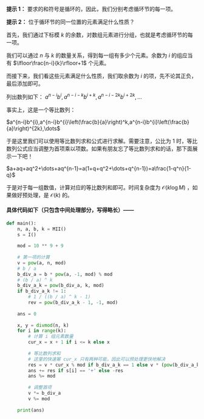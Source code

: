 **提示 1：** 要求的和符号是循环的，因此，我们分别考虑循环节的每一项。

**提示 2：** 位于循环节的同一位置的元素满足什么性质？

首先，我们通过下标模 $k$ 的余数，对数组元素进行分组，也就是考虑循环节的每一项。

我们可以通过 $n$ 与 $k$ 的数量关系，得到每一组有多少个元素。余数为 $i$ 的组应当有 $\lfloor\frac{n-i}{k}\rfloor+1$ 个元素。

而接下来，我们看这些元素满足什么性质，我们取余数为 $i$ 的项，先不论其正负，最后添加即可。

列出数列如下： $a^{n-i}b^i, a^{n-i-k}b^{i+k},a^{n-i-2k}b^{i+2k},\dots$

事实上，这是一个等比数列：

$a^{n-i}b^{i},a^{n-i}b^{i}\left(\frac{b}{a}\right)^k,a^{n-i}b^{i}\left(\frac{b}{a}\right)^{2k},\dots$

于是这里我们可以使用等比数列求和公式进行求解。需要注意，公比为 $1$ 时，等比数列公式应当调整为首项乘以项数。如果有朋友忘了等比数列求和的话，那下面展示一下吧！

$a+aq+aq^2+\dots+aq^{n-1}=a(1+q+q^2+\dots+q^{n-1})=a\frac{1-q^n}{1-q}$

于是对于每一组数值，计算对应的等比数列和即可。时间复杂度为 $\mathcal{O}(k\log M)$ ，如果做好预处理，是 $\mathcal{O}(k)$ 的。

#### 具体代码如下（只包含中间处理部分，写得略长）——

```Python []
def main():
    n, a, b, k = MII()
    s = I()
     
    mod = 10 ** 9 + 9
     
    # 第一项的计算
    v = pow(a, n, mod)
    # b / a
    b_div_a = b * pow(a, -1, mod) % mod
    # (b / a) ^ k
    b_div_a_k = pow(b_div_a, k, mod)
    if b_div_a_k != 1:
        # 1 / ((b / a) ^ k - 1)
        rev = pow(b_div_a_k - 1, -1, mod)
     
    ans = 0
     
    x, y = divmod(n, k)
    for i in range(k):
        # 计算 i 组元素数量
        cur_x = x + 1 if i <= k else x
        
        # 等比数列求和
        # 这里的快速幂 cur_x 只有两种可能，因此可以预处理更快地解决
        res = v * cur_x % mod if b_div_a_k == 1 else v * (pow(b_div_a_k, cur_x, mod) - 1) % mod * rev % mod
        ans += res if s[i] == '+' else -res
        ans %= mod
        
        # 调整首项
        v *= b_div_a
        v %= mod
     
    print(ans)
```